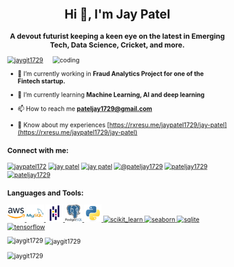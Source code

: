 <h1 align="center">Hi 👋, I'm Jay Patel</h1>
<h3 align="center">A devout futurist keeping a keen eye on the latest in Emerging Tech, Data Science, Cricket, and more.</h3>

<img align="right" alt="coding" width="400" src="https://user-images.githubusercontent.com/55389276/140866485-8fb1c876-9a8f-4d6a-98dc-08c4981eaf70.gif">

<p align="left"> <a href="https://github.com/ryo-ma/github-profile-trophy"><img src="https://github-profile-trophy.vercel.app/?username=jaygit1729" alt="jaygit1729" /></a> </p>

- 🔭 I’m currently working in **Fraud Analytics Project for one of the Fintech startup.**

- 🌱 I’m currently learning **Machine Learning, AI and deep learning**

- 📫 How to reach me **pateljay1729@gmail.com**

- 📄 Know about my experiences [https://rxresu.me/jaypatel1729/jay-patel](https://rxresu.me/jaypatel1729/jay-patel)

<h3 align="left">Connect with me:</h3>
<p align="left">
<a href="https://twitter.com/jaypatel172" target="blank"><img align="center" src="https://raw.githubusercontent.com/rahuldkjain/github-profile-readme-generator/master/src/images/icons/Social/twitter.svg" alt="jaypatel172" height="30" width="40" /></a>
<a href="https://linkedin.com/in/jay patel" target="blank"><img align="center" src="https://raw.githubusercontent.com/rahuldkjain/github-profile-readme-generator/master/src/images/icons/Social/linked-in-alt.svg" alt="jay patel" height="30" width="40" /></a>
<a href="https://kaggle.com/jay patel" target="blank"><img align="center" src="https://raw.githubusercontent.com/rahuldkjain/github-profile-readme-generator/master/src/images/icons/Social/kaggle.svg" alt="jay patel" height="30" width="40" /></a>
<a href="https://medium.com/@pateljay1729" target="blank"><img align="center" src="https://raw.githubusercontent.com/rahuldkjain/github-profile-readme-generator/master/src/images/icons/Social/medium.svg" alt="@pateljay1729" height="30" width="40" /></a>
<a href="https://www.hackerrank.com/pateljay1729" target="blank"><img align="center" src="https://raw.githubusercontent.com/rahuldkjain/github-profile-readme-generator/master/src/images/icons/Social/hackerrank.svg" alt="pateljay1729" height="30" width="40" /></a>
<a href="https://www.leetcode.com/pateljay1729" target="blank"><img align="center" src="https://raw.githubusercontent.com/rahuldkjain/github-profile-readme-generator/master/src/images/icons/Social/leet-code.svg" alt="pateljay1729" height="30" width="40" /></a>
</p>

<h3 align="left">Languages and Tools:</h3>
<p align="left"> <a href="https://aws.amazon.com" target="_blank" rel="noreferrer"> <img src="https://raw.githubusercontent.com/devicons/devicon/master/icons/amazonwebservices/amazonwebservices-original-wordmark.svg" alt="aws" width="40" height="40"/> </a> <a href="https://www.mysql.com/" target="_blank" rel="noreferrer"> <img src="https://raw.githubusercontent.com/devicons/devicon/master/icons/mysql/mysql-original-wordmark.svg" alt="mysql" width="40" height="40"/> </a> <a href="https://pandas.pydata.org/" target="_blank" rel="noreferrer"> <img src="https://raw.githubusercontent.com/devicons/devicon/2ae2a900d2f041da66e950e4d48052658d850630/icons/pandas/pandas-original.svg" alt="pandas" width="40" height="40"/> </a> <a href="https://www.postgresql.org" target="_blank" rel="noreferrer"> <img src="https://raw.githubusercontent.com/devicons/devicon/master/icons/postgresql/postgresql-original-wordmark.svg" alt="postgresql" width="40" height="40"/> </a> <a href="https://www.python.org" target="_blank" rel="noreferrer"> <img src="https://raw.githubusercontent.com/devicons/devicon/master/icons/python/python-original.svg" alt="python" width="40" height="40"/> </a> <a href="https://scikit-learn.org/" target="_blank" rel="noreferrer"> <img src="https://upload.wikimedia.org/wikipedia/commons/0/05/Scikit_learn_logo_small.svg" alt="scikit_learn" width="40" height="40"/> </a> <a href="https://seaborn.pydata.org/" target="_blank" rel="noreferrer"> <img src="https://seaborn.pydata.org/_images/logo-mark-lightbg.svg" alt="seaborn" width="40" height="40"/> </a> <a href="https://www.sqlite.org/" target="_blank" rel="noreferrer"> <img src="https://www.vectorlogo.zone/logos/sqlite/sqlite-icon.svg" alt="sqlite" width="40" height="40"/> </a> <a href="https://www.tensorflow.org" target="_blank" rel="noreferrer"> <img src="https://www.vectorlogo.zone/logos/tensorflow/tensorflow-icon.svg" alt="tensorflow" width="40" height="40"/> </a> </p>

<p><img align="left" src="https://github-readme-stats.vercel.app/api/top-langs?username=jaygit1729&show_icons=true&locale=en&layout=compact" alt="jaygit1729" /></p>

<p>&nbsp;<img align="center" src="https://github-readme-stats.vercel.app/api?username=jaygit1729&show_icons=true&locale=en" alt="jaygit1729" /></p>

<p><img align="center" src="https://github-readme-streak-stats.herokuapp.com/?user=jaygit1729&" alt="jaygit1729" /></p>
